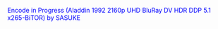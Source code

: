 

Encode in Progress (Aladdin 1992 2160p UHD BluRay DV HDR DDP 5.1 x265-BiTOR) by SASUKE



<body text="blue">
  


